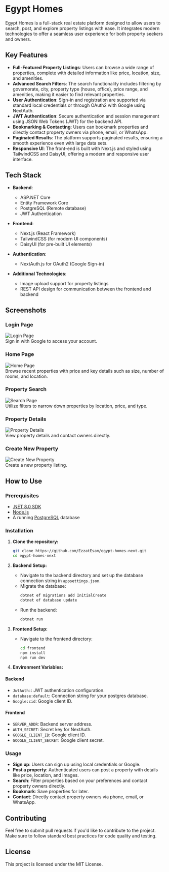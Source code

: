 # Egypt Homes

Egypt Homes is a full-stack real estate platform designed to allow users to search, post, and explore property listings with ease. It integrates modern technologies to offer a seamless user experience for both property seekers and owners.

## Key Features

- **Full-Featured Property Listings**: Users can browse a wide range of properties, complete with detailed information like price, location, size, and amenities.
- **Advanced Search Filters**: The search functionality includes filtering by governorate, city, property type (house, office), price range, and amenities, making it easier to find relevant properties.
- **User Authentication**: Sign-in and registration are supported via standard local credentials or through OAuth2 with Google using NextAuth.
- **JWT Authentication**: Secure authentication and session management using JSON Web Tokens (JWT) for the backend API.
- **Bookmarking & Contacting**: Users can bookmark properties and directly contact property owners via phone, email, or WhatsApp.
- **Paginated Results**: The platform supports paginated results, ensuring a smooth experience even with large data sets.
- **Responsive UI**: The front-end is built with Next.js and styled using TailwindCSS and DaisyUI, offering a modern and responsive user interface.

## Tech Stack

- **Backend**:
  - ASP.NET Core
  - Entity Framework Core
  - PostgreSQL (Remote database)
  - JWT Authentication
- **Frontend**:

  - Next.js (React Framework)
  - TailwindCSS (for modern UI components)
  - DaisyUI (for pre-built UI elements)

- **Authentication**:
  - NextAuth.js for OAuth2 (Google Sign-in)
- **Additional Technologies**:
  - Image upload support for property listings
  - REST API design for communication between the frontend and backend

## Screenshots

### Login Page

![Login Page](/.github/images/login.png)  
Sign in with Google to access your account.

### Home Page

![Home Page](/.github/images/home.png)  
Browse recent properties with price and key details such as size, number of rooms, and location.

### Property Search

![Search Page](/.github/images/search.png)  
Utilize filters to narrow down properties by location, price, and type.

### Property Details

![Property Details](/.github/images/preview.png)  
View property details and contact owners directly.

### Create New Property

![Create New Property](/.github/images/add.png)  
Create a new property listing.

## How to Use

### Prerequisites

- [.NET 8.0 SDK](https://dotnet.microsoft.com/download)
- [Node.js](https://nodejs.org/)
- A running [PostgreSQL](https://www.postgresql.org/download/) database

### Installation

1. **Clone the repository:**

   ```bash
   git clone https://github.com/EzzatEsam/egypt-homes-next.git
   cd egypt-homes-next
   ```

2. **Backend Setup:**

   - Navigate to the backend directory and set up the database connection string in `appsettings.json`.
   - Migrate the database:
     ```bash
     dotnet ef migrations add InitialCreate
     dotnet ef database update
     ```
   - Run the backend:
     ```bash
     dotnet run
     ```

3. **Frontend Setup:**

   - Navigate to the frontend directory:
     ```bash
     cd frontend
     npm install
     npm run dev
     ```

4. **Environment Variables:**

#### Backend

- `JwtAuth:`: JWT authentication configuration.
- `database:default`: Connection string for your postgres database.
- `Google:cid`: Google client ID.

#### Frontend

- `SERVER_ADDR`: Backend server address.
- `AUTH_SECRET`: Secret key for NextAuth.
- `GOOGLE_CLIENT_ID`: Google client ID.
- `GOOGLE_CLIENT_SECRET`: Google client secret.

### Usage

- **Sign up**: Users can sign up using local credentials or Google.
- **Post a property**: Authenticated users can post a property with details like price, location, and images.
- **Search**: Filter properties based on your preferences and contact property owners directly.
- **Bookmark**: Save properties for later.
- **Contact**: Directly contact property owners via phone, email, or WhatsApp.

## Contributing

Feel free to submit pull requests if you'd like to contribute to the project. Make sure to follow standard best practices for code quality and testing.

## License

This project is licensed under the MIT License.
